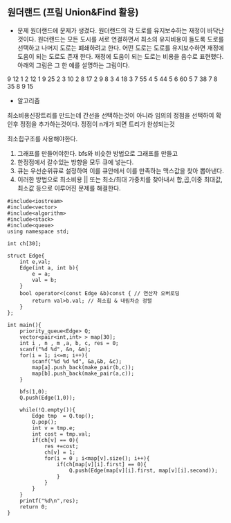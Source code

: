 ## 원더랜드 (프림 Union&Find 활용)

* 문제 
원더랜드에 문제가 생겼다. 원더랜드의 각 도로를 유지보수하는 재정이 바닥난 것이다. 원더랜드는 모든 도시를 서로 연결하면서 최소의 유지비용이 들도록 도로를 선택하고 나머지 도로는 폐쇄하려고 한다. 어떤 도로는 도로를 유지보수하면 재정에 도움이 되는 도로도 존재 한다. 재정에 도움이 되는 도로는 비용을 음수로 표현했다.
아래의 그림은 그 한 예를 설명하는 그림이다.

9 12
1 2 12 
1 9 25 
2 3 10 
2 8 17 
2 9 8 
3 4 18 
3 7 55 
4 5 44 
5 6 60 
5 7 38 
7 8 35 
8 9 15


* 알고리즘

최소비용신장트리를 만드는데 간선을 선택하는것이 아니라 임의의 정점을 선택하여 확인후 정점을 추가하는것이다. 
정점이 n개가 되면 트리가 완성되는것

최소힙구조를 사용해야한다.

1. 그래프를 만들어야한다. bfs와 비슷한 방법으로 그래프를 만들고 
2. 한정점에서 갈수있는 방향을 모두 큐에 넣는다. 
3. 큐는 우선순위큐로 설정하여 이를 큐안에서 이를 만족하는 맥스값을 찾아 뽑아낸다. 
4. 이러한 방법으로 최소비용 || 또는 최소/최대 가중치를 찾아내서 합,곱,이중 최대값, 최소값 등으로 이루어진 문제를 해결한다. 


```
#include<iostream>
#include<vector>
#include<algorithm>
#include<stack>
#include<queue>
using namespace std;

int ch[30];

struct Edge{
    int e,val;
    Edge(int a, int b){
        e = a;
        val = b;
    }
    bool operator<(const Edge &b)const { // 연산자 오버로딩
        return val>b.val; // 최소힙 & 내림차순 정렬 
    }
};

int main(){
    priority_queue<Edge> Q;
    vector<pair<int,int> > map[30];
    int i , n , m ,a, b, c, res = 0;
    scanf("%d %d", &n, &m);
    for(i = 1; i<=m; i++){
        scanf("%d %d %d", &a,&b, &c);
        map[a].push_back(make_pair(b,c));
        map[b].push_back(make_pair(a,c));
    }

    bfs(1,0);
    Q.push(Edge(1,0));

    while(!Q.empty()){
        Edge tmp  = Q.top();
        Q.pop();
        int v = tmp.e;
        int cost = tmp.val;
        if(ch[v] == 0){
            res +=cost;
            ch[v] = 1;
            for(i = 0 ; i<map[v].size(); i++){
                if(ch[map[v][i].first] == 0){
                    Q.push(Edge(map[v][i].first, map[v][i].second));
                }
            }
        }
    }
    printf("%d\n",res);
    return 0;
}

```